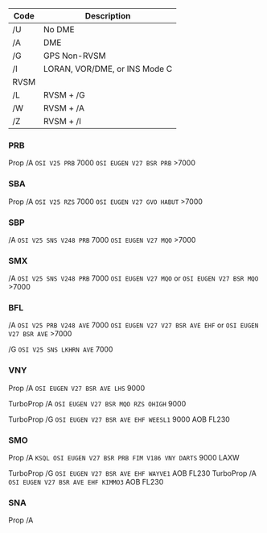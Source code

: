 | Code | Description |
|--| --|
|/U |No DME|
|/A |DME|
|/G |GPS Non-RVSM|
|/I |LORAN, VOR/DME, or INS Mode C|
|RVSM|
|/L |RVSM + /G|
|/W |RVSM + /A|
|/Z |RVSM + /I|


### PRB
Prop /A
```OSI V25 PRB``` 7000
```OSI EUGEN V27 BSR PRB``` >7000

### SBA
Prop /A
```OSI V25 RZS``` 7000
```OSI EUGEN V27 GVO HABUT``` >7000

### SBP
/A
```OSI V25 SNS V248 PRB``` 7000
```OSI EUGEN V27 MQO``` >7000

### SMX
/A
```OSI V25 SNS V248 PRB``` 7000
```OSI EUGEN V27 MQO``` or ```OSI EUGEN V27 BSR MQO``` >7000

### BFL
/A
```OSI V25 PRB V248 AVE``` 7000
```OSI EUGEN V27 V27 BSR AVE EHF``` or ```OSI EUGEN V27 BSR AVE``` >7000

/G
```OSI V25 SNS LKHRN AVE``` 7000

### VNY
Prop /A
```OSI EUGEN V27 BSR AVE LHS``` 9000

TurboProp /A
```OSI EUGEN V27 BSR MQO RZS OHIGH``` 9000

TurboProp /G
```OSI EUGEN V27 BSR AVE EHF WEESL1``` 9000 AOB FL230

### SMO
Prop /A
```KSQL OSI EUGEN V27 BSR PRB FIM V186 VNY DARTS``` 9000 LAXW 

TurboProp /G
```OSI EUGEN V27 BSR AVE EHF WAYVE1``` AOB FL230
TurboProp /A
```OSI EUGEN V27 BSR AVE EHF KIMMO3``` AOB FL230

### SNA
Prop /A
``````
``````
